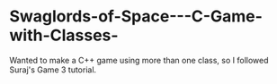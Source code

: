 # Swaglords-of-Space---C-Game-with-Classes-
Wanted to make a C++ game using more than one class, so I followed Suraj's Game 3 tutorial.
